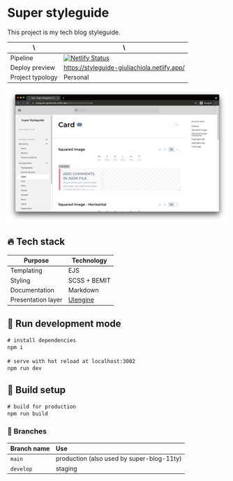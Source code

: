 # Super styleguide

This project is my tech blog styleguide.

| \                | \                                                                                                                                                                            |
|------------------|------------------------------------------------------------------------------------------------------------------------------------------------------------------------------|
| Pipeline         | [![Netlify Status](https://api.netlify.com/api/v1/badges/ef4e02ee-909c-4030-906d-8e58c79a7695/deploy-status)](https://app.netlify.com/sites/styleguide-giuliachiola/deploys) |
| Deploy preview   | https://styleguide-giuliachiola.netlify.app/                                                                                                                                 |
| Project typology | Personal                                                                                                                                                                     |

![project preview](docs/project-preview.png)

## 🔥 Tech stack

| Purpose            | Technology                                            |
|--------------------|-------------------------------------------------------|
| Templating         | EJS                                                   |
| Styling            | SCSS + BEMIT                                          |
| Documentation      | Markdown                                              |
| Presentation layer | [UIengine](https://github.com/dennisreimann/uiengine) |

## 🌊 Run development mode

```shell
# install dependencies
npm i

# serve with hot reload at localhost:3002
npm run dev
```

## 🧳 Build setup

```shell
# build for production
npm run build
```

<!--
## 📚 Project documentation
-->

### 🌿 Branches

| Branch name | Use                                       |
|:------------|:------------------------------------------|
| `main`      | production (also used by super-blog-11ty) |
| `develop`   | staging                                   |
